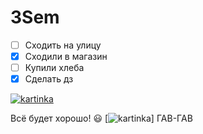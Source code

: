 # 3Sem

* [ ] Сходить на улицу
* [x] Сходили в магазин 
* [ ] Купили хлеба
* [x] Сделать дз

[![kartinka](https://kot-pes.com/wp-content/uploads/2016/09/image6-3.jpeg)](https://www.youtube.com/watch?v=zghOwqt4v3c)

Всё будет хорошо! :smiley:
[![kartinka](https://oir.mobi/uploads/posts/2021-05/1619818885_32-oir_mobi-p-veselie-sobachki-zhivotnie-krasivo-foto-35.jpg)]
ГАВ-ГАВ


